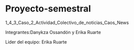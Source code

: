 # Proyecto-semestral
1_4_3_Caso_2_Actividad_Colectivo_de_noticias_Caos_News

Integrantes:Danykza Ossandón y Erika Ruarte 

Lider del equipo: Erika Ruarte
